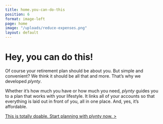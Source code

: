 ```yaml
---
title: home.you-can-do-this
position: 6
format: image-left
page: home
image: "/uploads/reduce-expenses.png"
layout: default
---
```


# Hey, you can do this!
Of course your retirement plan should be about you. But simple and convenient? We think it should be all that and more. That’s why we developed *plynty*.

Whether it’s how much you have or how much you need, *plynty* guides you to a plan that works 
with your lifestyle. It links all of your accounts so that everything is laid out in front of you, all in 
one place. And, yes, it’s affordable.

<a href="/register/">This is totally doable. Start planning with plynty now. ></a>
